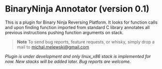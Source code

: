 BinaryNinja Annotator (version 0.1)
====================
This is a plugin for Binary Ninja Reversing Platform.
It looks for function calls and upon finding function imported from standard C library
annotates all previous instructions pushing function arguments on stack.

> **Note**
> To send bug reports, feature requests, or whisky, simply drop a mail to michal.melewski@gmail.com


_Plugin is under development and only linux_x86 stack is implemented for now.
New stacks will be added later. Bug reports are welcome._
